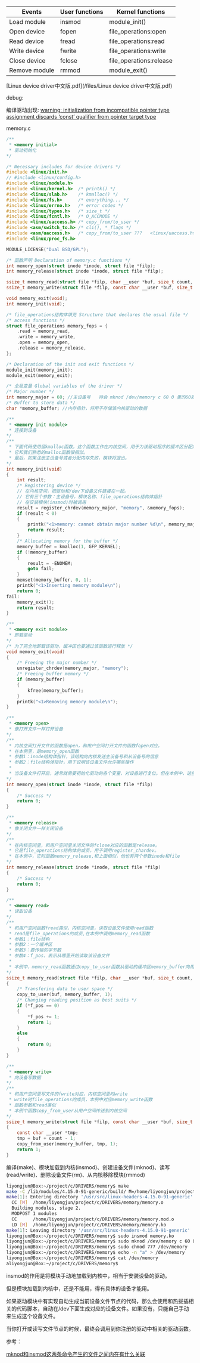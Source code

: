 | Events        | User functions | Kernel functions        |
| ------------- | -------------- | ----------------------- |
| Load module   | insmod         | module_init()           |
| Open device   | fopen          | file_operations:open    |
| Read device   | fread          | file_operations:read    |
| Write device  | fwrite         | file_operations:write   |
| Close device  | fclose         | file_operations:release |
| Remove module | rmmod          | module_exit()           |





[Linux device driver中文版.pdf](/files/Linux device driver中文版.pdf)

debug:

编译驱动出现:
[warning: initialization from incompatible pointer type](http://blog.sina.com.cn/s/blog_4c4eac770100shu5.html)
[assignment discards ‘const’ qualifier from pointer target type](https://blog.csdn.net/qq_36324796/article/details/79021258)





memory.c

```c
/**
 * <memory initial>
 * 驱动初始化
*/

/* Necessary includes for device drivers */
#include <linux/init.h>
// #include <linux/config.h>
#include <linux/module.h>
#include <linux/kernel.h>  /* printk() */
#include <linux/slab.h>    /* kmalloc() */
#include <linux/fs.h>      /* everything... */
#include <linux/errno.h>   /* error codes */
#include <linux/types.h>   /* size_t */
#include <linux/fcntl.h>   /* O_ACCMODE */
#include <linux/uaccess.h> /* copy_from/to_user */
#include <asm/switch_to.h> /* cli(), *_flags */
#include <asm/uaccess.h>   /* copy_from/to_user ???   <linux/uaccess.h>*/
#include <linux/proc_fs.h>

MODULE_LICENSE("Dual BSD/GPL");

/* 函数声明 Declaration of memory.c functions */
int memory_open(struct inode *inode, struct file *filp);
int memory_release(struct inode *inode, struct file *filp);

ssize_t memory_read(struct file *filp, char __user *buf, size_t count, loff_t *f_pos);
ssize_t memory_write(struct file *filp, const char __user *buf, size_t count, loff_t *f_pos);

void memory_exit(void);
int memory_init(void);

/* file_operations结构体填充 Structure that declares the usual file */
/* access functions */
struct file_operations memory_fops = {
    .read = memory_read,
    .write = memory_write,
    .open = memory_open,
    .release = memory_release,
};

/* Declaration of the init and exit functions */
module_init(memory_init);
module_exit(memory_exit);

/* 全局变量 Global variables of the driver */
/* Major number */
int memory_major = 60; //主设备号   待会 mknod /dev/memory c 60 0 里的60就是这个主设备号
/* Buffer to store data */
char *memory_buffer; //内存指针，将用于存储该内核驱动的数据

/**
 * <memory init module>
 * 连接到设备
*/
/**
 * 下面代码使用留kmalloc函数。这个函数工作在内核空间，用于为该驱动程序的缓冲区分配内存。
 * 它和我们熟悉的malloc函数很相似。
 * 最后，如果注册主设备号或者分配内存失败，模块将退出。
*/
int memory_init(void)
{
    int result;
    /* Registering device */
    // 在内核空间，把驱动和/dev下设备文件链接在一起。
    // 它有三个参数：主设备号，模块名称、file_operations结构体指针
    // 在安装模块(insmod)时被调用
    result = register_chrdev(memory_major, "memory", &memory_fops);
    if (result < 0)
    {
        printk("<1>memory: cannot obtain major number %d\n", memory_major);
        return result;
    }
    /* Allocating memory for the buffer */
    memory_buffer = kmalloc(1, GFP_KERNEL);
    if (!memory_buffer)
    {
        result = -ENOMEM;
        goto fail;
    }
    memset(memory_buffer, 0, 1);
    printk("<1>Inserting memory module\n");
    return 0;
fail:
    memory_exit();
    return result;
}

/**
 * <memory exit module>
 * 卸载驱动
*/
/* 为了完全地卸载该驱动，缓冲区也要通过该函数进行释放 */
void memory_exit(void)
{
    /* Freeing the major number */
    unregister_chrdev(memory_major, "memory");
    /* Freeing buffer memory */
    if (memory_buffer)
    {
        kfree(memory_buffer);
    }
    printk("<1>Removing memory module\n");
}

/**
 * <memory open>
 * 像打开文件一样打开设备
*/
/**
 * 内核空间打开文件的函数是open，和用户空间打开文件的函数fopen对应。
 * 在本例里，是memory_open函数
 * 参数1：inode结构体指针，该结构向内核发送主设备号和从设备号的信息
 * 参数2：file结构体指针，用于说明该设备文件允许哪些操作
 * 
 * 当设备文件打开后，通常就需要初始化驱动的各个变量，对设备进行复位。但在本例中，这些操作都没进行
*/
int memory_open(struct inode *inode, struct file *filp)
{
    /* Success */
    return 0;
}

/**
 * <memory release>
 * 像关闭文件一样关闭设备
*/
/**
 * 在内核空间里，和用户空间里关闭文件的fclose对应的函数是release。
 * 它是file_operations结构体的成员，用于调用register_chardev。
 * 在本例中，它时函数memory_release,和上面相似，他也有两个参数inode和file
*/
int memory_release(struct inode *inode, struct file *filp)
{
    /* Success */
    return 0;
}

/**
 * <memory read>
 * 读取设备
*/
/**
 * 和用户空间函数fread类似，内核空间里，读取设备文件使用read函数
 * read是file_operations的成员,在本例中调用memory_read函数
 * 参数1：file结构
 * 参数2：一个缓冲区
 * 参数3：要传输的字节数
 * 参数4：f_pos，表示从哪里开始读取该设备文件
 * 
 * 本例中，memory_read函数通过copy_to_user函数从驱动的缓冲区memory_buffer向用户空间传送一个简单的字节。
*/
ssize_t memory_read(struct file *filp, char __user *buf, size_t count, loff_t *f_pos)
{
    /* Transfering data to user space */
    copy_to_user(buf, memory_buffer, 1);
    /* Changing reading position as best suits */
    if (*f_pos == 0)
    {
        *f_pos += 1;
        return 1;
    }
    else
    {
        return 0;
    }
}

/**
 * <memory write>
 * 向设备写数据
*/
/**
 * 和用户空间里写文件的fwrite对应，内核空间里时write
 * write时file_operations的成员，本例中对应memory_write函数
 * 函数参数和read类似
 * 本例中函数copy_from_user从用户空间传送到内核空间
*/
ssize_t memory_write(struct file *filp, const char __user *buf, size_t count, loff_t *f_pos)
{
    const char __user *tmp;
    tmp = buf + count - 1;
    copy_from_user(memory_buffer, tmp, 1);
    return 1;
}
```

编译(make)、模块加载到内核(insmod)、创建设备文件(mknod)、读写(read/write)、删除设备文件(rm)、从内核移除模块(rmmod)

```bash
liyongjun@Box:~/project/c/DRIVERS/memory$ make
make -C /lib/modules/4.15.0-91-generic/build/ M=/home/liyongjun/project/c/DRIVERS/memory modules
make[1]: Entering directory '/usr/src/linux-headers-4.15.0-91-generic'
  CC [M]  /home/liyongjun/project/c/DRIVERS/memory/memory.o
  Building modules, stage 2.
  MODPOST 1 modules
  CC      /home/liyongjun/project/c/DRIVERS/memory/memory.mod.o
  LD [M]  /home/liyongjun/project/c/DRIVERS/memory/memory.ko
make[1]: Leaving directory '/usr/src/linux-headers-4.15.0-91-generic'
liyongjun@Box:~/project/c/DRIVERS/memory$ sudo insmod memory.ko 
liyongjun@Box:~/project/c/DRIVERS/memory$ sudo mknod /dev/memory c 60 0
liyongjun@Box:~/project/c/DRIVERS/memory$ sudo chmod 777 /dev/memory
liyongjun@Box:~/project/c/DRIVERS/memory$ echo -n "a" > /dev/memory
liyongjun@Box:~/project/c/DRIVERS/memory$ cat /dev/memory
aliyongjun@Box:~/project/c/DRIVERS/memory$ 
```



insmod的作用是将模块手动地加载到内核中，相当于安装设备的驱动。

但是模块加载到内核中，还是不能用，得有具体的设备才能用。

如果驱动模块中有实现自动生成当前设备文件节点的代码，那么会使用和热拔插相关的代码脚本，自动在/dev下面生成对应的设备文件。如果没有，只能自己手动来生成这个设备文件。

当你打开或读写文件节点的时候，最终会调用到你注册的驱动中相关的驱动函数。



参考：

[mknod和insmod这两条命令产生的文件之间内在有什么关联](https://bbs.csdn.net/topics/390634421?depth_1-utm_source=distribute.pc_relevant.none-task&utm_source=distribute.pc_relevant.none-task)